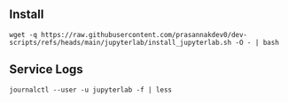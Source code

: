 ## Install
```
wget -q https://raw.githubusercontent.com/prasannakdev0/dev-scripts/refs/heads/main/jupyterlab/install_jupyterlab.sh -O - | bash
```

## Service Logs
```
journalctl --user -u jupyterlab -f | less
```

